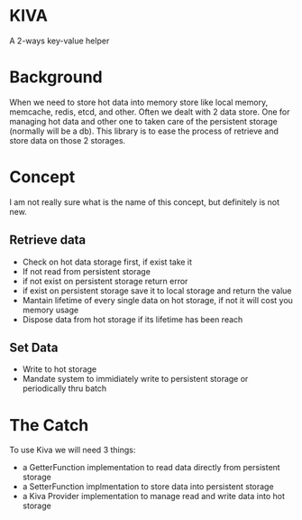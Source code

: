# KIVA
A 2-ways key-value helper
 
# Background
When we need to store hot data into memory store like local memory, memcache, redis, etcd, and other. Often we dealt with 2 data store. One for managing hot data and other one to taken care of the persistent storage (normally will be a db). This library is to ease the process of retrieve and store data on those 2 storages. 

# Concept
I am not really sure what is the name of this concept, but definitely is not new. 

## Retrieve data
- Check on hot data storage first, if exist take it
- If not read from persistent storage
- if not exist on persistent storage return error
- if exist on persistent storage save it to local storage and return the value
- Mantain lifetime of every single data on hot storage, if not it will cost you memory usage
- Dispose data from hot storage if its lifetime has been reach

## Set Data
- Write to hot storage
- Mandate system to immidiately write to persistent storage or periodically thru batch

# The Catch
To use Kiva we will need 3 things:
- a GetterFunction implementation to read data directly from persistent storage
- a SetterFunction implmentation to store data into persistent storage
- a Kiva Provider implementation to manage read and write data into hot storage